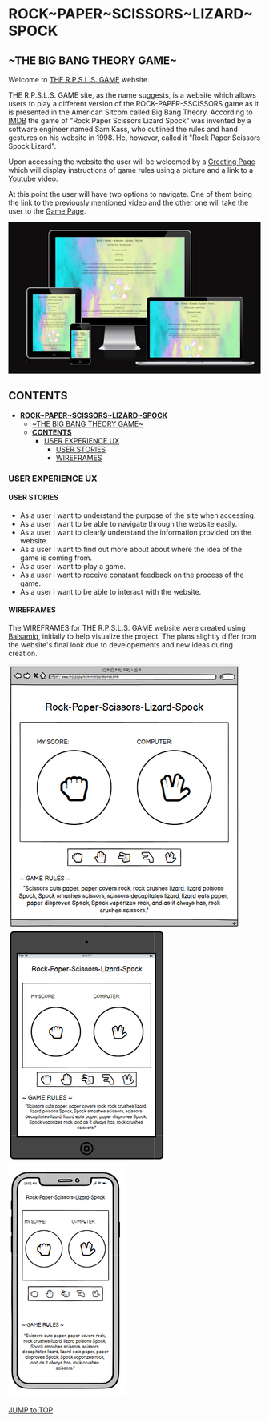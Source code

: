 # **ROCK~PAPER~SCISSORS~LIZARD~SPOCK**
## ~THE BIG BANG THEORY GAME~

Welcome to [THE R.P.S.L.S. GAME](https://vivhubb.github.io/bbtheory-game/) website.

THE R.P.S.L.S. GAME site, as the name suggests, is a website which allows users to play a different version of the ROCK-PAPER-SSCISSORS game as it is presented in the American Sitcom called Big Bang Theory. According to [IMDB](https://m.imdb.com/title/tt1256039/trivia/?ref_=tt_ql_trv) the game of "Rock Paper Scissors Lizard Spock" was invented by a software engineer named Sam Kass, who outlined the rules and hand gestures on his website in 1998. He, however, called it "Rock Paper Scissors Spock Lizard".

Upon accessing the website the user will be welcomed by a [Greeting Page](https://vivhubb.github.io/bbtheory-game/) which will display instructions of game rules using a picture and a link to a [Youtube video](https://www.youtube.com/watch?v=x5Q6-wMx-K8").

At this point the user will have two options to navigate. One of them being the link to the previously mentioned video and the other one will take the user to the [Game Page](https://vivhubb.github.io/bbtheory-game/game.html).

![responsive image](/assets/readme.images/responsive0.png)

## **CONTENTS**

<!-- TOC -->

- [**ROCK~PAPER~SCISSORS~LIZARD~SPOCK**](#rockpaperscissorslizardspock)
    - [~THE BIG BANG THEORY GAME~](#the-big-bang-theory-game)
    - [**CONTENTS**](#contents)
        - [USER EXPERIENCE UX](#user-experience-ux)
            - [USER STORIES](#user-stories)
            - [WIREFRAMES](#wireframes)

<!-- /TOC -->

### USER EXPERIENCE UX

#### USER STORIES

* As a user I want to understand the purpose of the site when accessing.
* As a user I want to be able to navigate through the website easily.
* As a user I want to clearly understand the information provided on the website.
* As a user I want to find out more about about where the idea of the game is coming from.
* As a user I want to play a game.
* As a user i want to receive constant feedback on the process of the game.
* As a user i want to be able to interact with the website.

#### WIREFRAMES

The WIREFRAMES for THE R.P.S.L.S. GAME website were created using [Balsamiq](https://balsamiq.com/), initially to help visualize the project. The plans slightly differ from the website's final look due to developements and new ideas during creation.

![wireframes01](/assets/readme.images/wireframes01.png) &emsp;
![wireframes02](/assets/readme.images/wireframes02.png) &emsp;
![wireframes03](/assets/readme.images/wireframes03.png)

[JUMP to TOP](<#contents>)